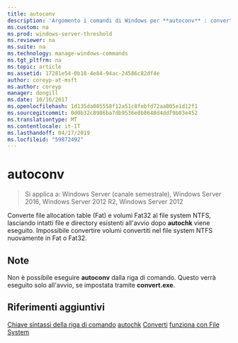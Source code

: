 ```yaml
---
title: autoconv
description: 'Argomento i comandi di Windows per **autoconv** : converte file tabella di allocazione (Fat) e volumi Fat32 in NTFS i file system.'
ms.custom: na
ms.prod: windows-server-threshold
ms.reviewer: na
ms.suite: na
ms.technology: manage-windows-commands
ms.tgt_pltfrm: na
ms.topic: article
ms.assetid: 17281e54-0b18-4e84-94ac-24586c82df4e
author: coreyp-at-msft
ms.author: coreyp
manager: dongill
ms.date: 10/16/2017
ms.openlocfilehash: 1d135da085558f12a51c8febfd72aa805e1d12f1
ms.sourcegitcommit: 0d0b32c8986ba7db9536e0b8648d4ddf9b03e452
ms.translationtype: MT
ms.contentlocale: it-IT
ms.lasthandoff: 04/17/2019
ms.locfileid: "59872492"
---
```

# <a name="autoconv"></a>autoconv

>Si applica a: Windows Server (canale semestrale), Windows Server 2016, Windows Server 2012 R2, Windows Server 2012

Converte file allocation table (Fat) e volumi Fat32 al file system NTFS, lasciando intatti file e directory esistenti all'avvio dopo **autochk** viene eseguito. Impossibile convertire volumi convertiti nel file system NTFS nuovamente in Fat o Fat32.
## <a name="remarks"></a>Note
Non è possibile eseguire **autoconv** dalla riga di comando. Questo verrà eseguito solo all'avvio, se impostata tramite **convert.exe**.
## <a name="additional-references"></a>Riferimenti aggiuntivi
[Chiave sintassi della riga di comando](command-line-syntax-key.md)
[autochk](autochk.md)
[Converti](convert.md)
[funziona con File System](https://go.microsoft.com/fwlink/?LinkId=4509)
